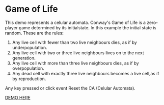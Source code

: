 # Game of Life

This demo represents a celular automata. Conway's Game of Life is a zero-player game determined by its initialstate. In this example the initial state is random.
These are the rules:

1. Any live cell with fewer than two live neighbours dies, as if by underpopulation.
2.  Any live cell with two or three live neighbours lives on to the next generation.
3.  Any live cell with more than three live neighbours dies, as if by overpopulation.
4.  Any dead cell with exactly three live neighbours becomes a live cell,as if by reproduction.


Any key pressed or click event Reset the CA (Celular Automata).

[DEMO HERE](https://trafalmejo.github.io/game-of-life/)

